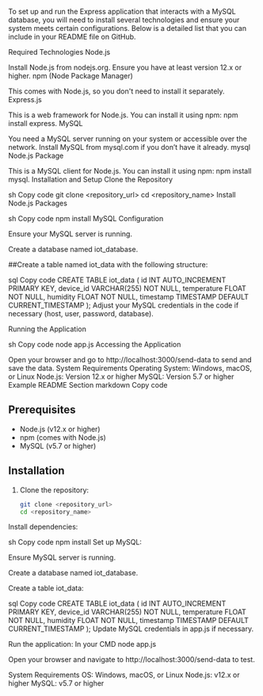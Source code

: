 To set up and run the Express application that interacts with a MySQL database, you will need to install several technologies and ensure your system meets certain configurations. Below is a detailed list that you can include in your README file on GitHub.

Required Technologies
Node.js

Install Node.js from nodejs.org. Ensure you have at least version 12.x or higher.
npm (Node Package Manager)

This comes with Node.js, so you don't need to install it separately.
Express.js

This is a web framework for Node.js.
You can install it using npm: npm install express.
MySQL

You need a MySQL server running on your system or accessible over the network.
Install MySQL from mysql.com if you don’t have it already.
mysql Node.js Package

This is a MySQL client for Node.js.
You can install it using npm: npm install mysql.
Installation and Setup
Clone the Repository

sh
Copy code
git clone <repository_url>
cd <repository_name>
Install Node.js Packages

sh
Copy code
npm install
MySQL Configuration

Ensure your MySQL server is running.

Create a database named iot_database.

##Create a table named iot_data with the following structure:

sql
Copy code
CREATE TABLE iot_data (
  id INT AUTO_INCREMENT PRIMARY KEY,
  device_id VARCHAR(255) NOT NULL,
  temperature FLOAT NOT NULL,
  humidity FLOAT NOT NULL,
  timestamp TIMESTAMP DEFAULT CURRENT_TIMESTAMP
);
Adjust your MySQL credentials in the code if necessary (host, user, password, database).

Running the Application

sh
Copy code
node app.js
Accessing the Application

Open your browser and go to http://localhost:3000/send-data to send and save the data.
System Requirements
Operating System: Windows, macOS, or Linux
Node.js: Version 12.x or higher
MySQL: Version 5.7 or higher
Example README Section
markdown
Copy code
## Prerequisites

- Node.js (v12.x or higher)
- npm (comes with Node.js)
- MySQL (v5.7 or higher)

## Installation

1. Clone the repository:

   ```sh
   git clone <repository_url>
   cd <repository_name>
Install dependencies:

sh
Copy code
npm install
Set up MySQL:

Ensure MySQL server is running.

Create a database named iot_database.

Create a table iot_data:

sql
Copy code
CREATE TABLE iot_data (
  id INT AUTO_INCREMENT PRIMARY KEY,
  device_id VARCHAR(255) NOT NULL,
  temperature FLOAT NOT NULL,
  humidity FLOAT NOT NULL,
  timestamp TIMESTAMP DEFAULT CURRENT_TIMESTAMP
);
Update MySQL credentials in app.js if necessary.

Run the application:
In your CMD
node app.js

Open your browser and navigate to http://localhost:3000/send-data to test.

System Requirements
OS: Windows, macOS, or Linux
Node.js: v12.x or higher
MySQL: v5.7 or higher
